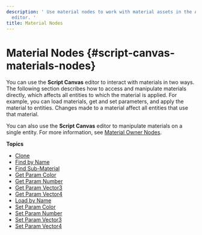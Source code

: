 ```yaml
---
description: ' Use material nodes to work with material assets in the Amazon Lumberyard Script Canvas
  editor. '
title: Material Nodes
---
```

# Material Nodes {#script-canvas-materials-nodes}

You can use the **Script Canvas** editor to interact with materials in two ways\. The following section describes how to access and manipulate materials directly, which affects all entities to which the material is applied\. For example, you can load materials, get and set parameters, and apply the material to entities\. Changes made to a material affect all entities that use that material\.

You can also use the **Script Canvas** editor to manipulate materials on a single entity\. For more information, see [Material Owner Nodes](/docs/userguide/materials/owner-nodes.md)\.

**Topics**
+ [Clone](/docs/userguide/materials/clone-node.md)
+ [Find by Name](/docs/userguide/materials/find-by-name-node.md)
+ [Find Sub\-Material](/docs/userguide/scripting/scriptcanvas/find-sub-material-node.md)
+ [Get Param Color](/docs/userguide/materials/get-param-color-node.md)
+ [Get Param Number](/docs/userguide/materials/get-param-number-node.md)
+ [Get Param Vector3](/docs/userguide/materials/get-vector3-param-node.md)
+ [Get Param Vector4](/docs/userguide/scripting/scriptcanvas/material-get-vector4-param-node.md)
+ [Load by Name](/docs/userguide/materials/load-by-name-node.md)
+ [Set Param Color](/docs/userguide/scripting/scriptcanvas/material-set-param-color-node.md)
+ [Set Param Number](/docs/userguide/scripting/scriptcanvas/material-set-param-number-node.md)
+ [Set Param Vector3](/docs/userguide/scripting/scriptcanvas/material-set-param-vector3-node.md)
+ [Set Param Vector4](/docs/userguide/scripting/scriptcanvas/material-set-param-vector4-node.md)
